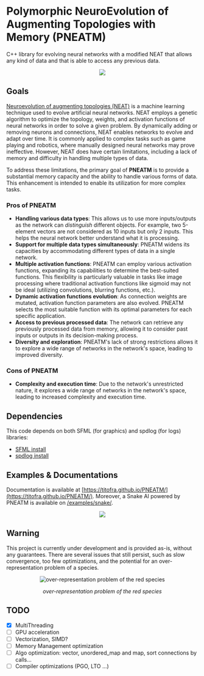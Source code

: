# Polymorphic NeuroEvolution of Augmenting Topologies with Memory (PNEATM)
C++ library for evolving neural networks with a modified NEAT that allows any kind of data and that is able to access any previous data.

<p align="center">
	<img src="https://github.com/titofra/PNEATM/blob/main/resources/network.png">
</p>

## Goals
[Neuroevolution of augmenting topologies (NEAT)](https://en.wikipedia.org/wiki/Neuroevolution_of_augmenting_topologies) is a machine learning technique used to evolve artificial neural networks. NEAT employs a genetic algorithm to optimize the topology, weights, and activation functions of neural networks in order to solve a given problem. By dynamically adding or removing neurons and connections, NEAT enables networks to evolve and adapt over time. It is commonly applied to complex tasks such as game playing and robotics, where manually designed neural networks may prove ineffective. However, NEAT does have certain limitations, including a lack of memory and difficulty in handling multiple types of data.

To address these limitations, the primary goal of **PNEATM** is to provide a substantial memory capacity and the ability to handle various forms of data. This enhancement is intended to enable its utilization for more complex tasks.

### Pros of PNEATM
* **Handling various data types**: This allows us to use more inputs/outputs as the network can *distinguish* different objects. For example, two 5-element vectors are not considered as 10 inputs but only 2 inputs. This helps the neural network better understand what it is processing.
* **Support for multiple data types simultaneously**: PNEATM widens its capacities by accommodating different types of data in a single network.
* **Multiple activation functions**: PNEATM can employ various activation functions, expanding its capabilities to determine the best-suited functions. This flexibility is particularly valuable in tasks like image processing where traditional activation functions like sigmoid may not be ideal (utilizing convolutions, blurring functions, etc.).
* **Dynamic activation functions evolution**: As connection weights are mutated, activation function parameters are also evolved. PNEATM selects the most suitable function with its optimal parameters for each specific application.
* **Access to previous processed data**: The network can retrieve any previously processed data from memory, allowing it to consider past inputs or outputs in its decision-making process.
* **Diversity and exploration**: PNEATM's lack of strong restrictions allows it to explore a wide range of networks in the network's space, leading to improved diversity.

### Cons of PNEATM
* **Complexity and execution time**: Due to the network's unrestricted nature, it explores a wide range of networks in the network's space, leading to increased complexity and execution time.

## Dependencies
This code depends on both SFML (for graphics) and spdlog (for logs) libraries:
- [SFML install](https://www.sfml-dev.org/download.php)
- [spdlog install](https://github.com/gabime/spdlog)

## Examples & Documentations
Documentation is available at [https://titofra.github.io/PNEATM/](https://titofra.github.io/PNEATM/). Moreover, a Snake AI powered by PNEATM is available on [/examples/snake/](https://github.com/titofra/PNEATM/tree/main/examples/snake).

<p align="center">
	<img src="https://github.com/titofra/PNEATM/blob/main/examples/snake/resources/snakeGameplay.gif">
</p>

## Warning

This project is currently under development and is provided as-is, without any guarantees. There are several issues that still persist, such as slow convergence, too few optimizations, and the potential for an over-representation problem of a species.
<p align="center">
	<img src="https://github.com/titofra/PNEATM/blob/main/examples/snake/resources/over-representation_problem.png" alt="over-representation problem of the red species">
</p>
<p align="center">
	<em> over-representation problem of the red species </em>
</p>

## TODO
- [x] MultiThreading
- [ ] GPU acceleration
- [ ] Vectorization, SIMD?
- [ ] Memory Management optimization
- [ ] Algo optimization: vector, unordered_map and map, sort connections by calls...
- [ ] Compiler optimizations (PGO, LTO ...)
